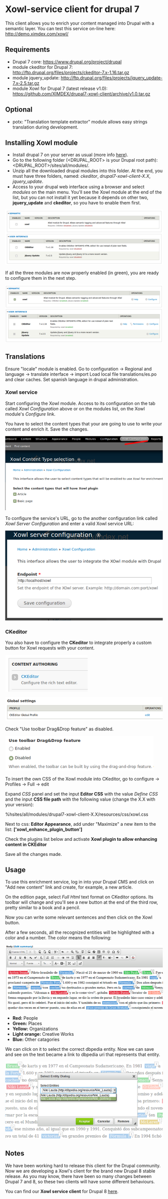 # Xowl-service client for drupal 7
This client allows you to enrich your content managed into Drupal with a semantic layer. You can test this service on-line here: http://demo.ximdex.com/xowl/

## Requirements
* Drupal 7 core: https://www.drupal.org/project/drupal
* module ckeditor for Drupal 7: http://ftp.drupal.org/files/projects/ckeditor-7.x-1.16.tar.gz
* module jquery_update: http://ftp.drupal.org/files/projects/jquery_update-7.x-2.5.tar.gz
* module Xowl for Drupal 7 (latest release v1.0): https://github.com/XIMDEX/drupal7-xowl-client/archive/v1.0.tar.gz

## Optional
* potx: "Translation template extractor" module allows easy strings translation during development.

## Installing Xowl module
* Install drupal 7 on your server as usual (more info [here](https://www.drupal.org/documentation/install/beginners)).
* Go to the following folder (<DRUPAL_ROOT> is your Drupal root path): <DRUPAL_ROOT>/sites/all/modules/.
* Unzip all the downloaded drupal modules into this folder. At the end, you must have three folders, named: *ckeditor*, *drupal7-xowl-client-X.X*, *jquery_update*.
* Access to your drupal web interface using a browser and select *modules* on the main menu. You'll see the Xowl module at the end of the list, but you can not install it yet because it depends on other two, **jquery_update** and **ckeditor**, so you have to enable them first.

![Installing Xowl module and its dependencies](/resources/images/drupal7_xowl_1.png)

If all the three modules are now properly enabled (in green), you are ready to configure them in the next step.

![Modules installed](/resources/images/drupal7_xowl_2.png)

## Translations
Ensure "locale" module is enabled. Go to configuration -> Regional and language 
-> translate interface -> import
Load local file translations/es.po and clear caches. Set spanish language in drupal 
administration.

### Xowl service

Start configuring the Xowl module. Access to its configuration on the tab called *Xowl Configuration* above or on the modules list, on the Xowl module's *Configure* link.

You have to select the content types that your are going to use to write your content and enrich it. Save the changes.

![configuring Content Types](/resources/images/drupal7_xowl_3.png)

To configure the service's URL, go to the another configuration link called *Xowl Server Configuration* and enter a valid Xowl service URL:

![configuring the service's URL](/resources/images/drupal7_xowl_4.png)

### CKeditor

You also have to configure the **CKeditor** to integrate properly a custom button for Xowl requests with your content.

![Configuring CKeditor](/resources/images/drupal7_xowl_5.png)

![CKeditor global profile](/resources/images/drupal7_xowl_6.png)

Check "Use toolbar Drag&Drop feature" as disabled.

![Disabling ](/resources/images/drupal7_xowl_7.png)

To insert the own CSS of the Xowl module into CKeditor, go to configure -> Profiles -> Full -> edit

Expand *CSS* panel and set the input **Editor CSS** with the value *Define CSS* and the input **CSS file path** with the following value (change the X.X with your version):

%hsites/all/modules/drupal7-xowl-client-X.X/resources/css/xowl.css

Next to css: **Editor Appearance**, add under "Maximize" a new item to the list: **['xowl_enhance_plugin_button']**

Check the plugins list below and activate **Xowl plugin to allow enhancing content in CKEditor**

Save all the changes made.

## Usage

To use this enrichment service, log in into your Drupal CMS and click on "Add new content" link and create, for example, a new article.

On the edition page, select *Full Html* text format on CKeditor options. Its toolbar will change and you'll see a new button at the end of the third row, pretty similar to a book and a pencil. 

Now you can write some relevant sentences and then click on the Xowl button.

After a few seconds, all the recognized entities will be highlighted with a color and a number. The color means the following:

![Entities](/resources/images/drupal7_xowl_8.png)

* __Red:__ People
* __Green:__ Places
* __Yellow:__ Organizations
* __Light orange:__ Creative Works
* __Blue:__ Other catagories

We can click on it to select the correct dbpedia entity. Now we can save and see on the text became a link to dbpedia uri that represents that entity.

![Disambiguation](/resources/images/drupal7_xowl_9.png)

## Notes

We have been working hard to release this client for the Drupal community. Now we are developing a Xowl's client for the brand new Drupal 8 stable release. As you may know, there have been so many changes between Drupal 7 and 8, so these two clients will have some different behaviours.

You can find our **Xowl service client** for Drupal 8 [here](https://github.com/XIMDEX/drupal8-xowl-client).
